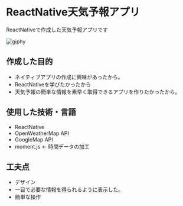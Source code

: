 
<h1> ReactNative天気予報アプリ </h1>
ReactNativeで作成した天気予報アプリです

![giphy](https://user-images.githubusercontent.com/79906992/137864602-360ab7d7-37c3-4b53-8ccf-265ea9e3afc4.gif)

<h2>作成した目的</h2>
<ul>
  <li>ネイティブアプリの作成に興味があったから。</li>
  <li>ReactNativeを学びたかったから</li>
  <li>天気予報の簡単な情報を素早く取得できるアプリを作りたかったから。</li>
</ul>

<h2>使用した技術・言語</h2>
<ul>
  <li>ReactNative</li>
  <li>OpenWeatherMap API</li>
  <li>GoogleMap API</li>
  <li>moment.js ← 時間データの加工</li>
</ul>

<h2>工夫点</h2>
<ul>
  <li>デザイン</li>
  <li>一目で必要な情報を得られるように表示した。</li>
  <li>簡単な操作</li>
</ul>
